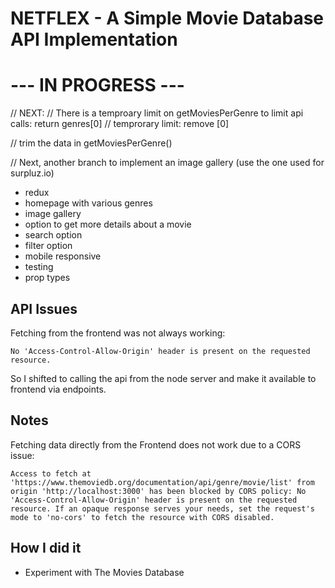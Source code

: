 # NETFLEX - A Simple Movie Database API Implementation

# --- IN PROGRESS ---

// NEXT:
// There is a temproary limit on getMoviesPerGenre to limit api calls:
    return genres[0] // temprorary limit: remove [0]

// trim the data in getMoviesPerGenre()

// Next, another branch to implement an image gallery (use the one used for surpluz.io)

- redux
- homepage with various genres
- image gallery
- option to get more details about a movie
- search option
- filter option
- mobile responsive
- testing
- prop types


## API Issues

Fetching from the frontend was not always working:

```
No 'Access-Control-Allow-Origin' header is present on the requested resource.
```

So I shifted to calling the api from the node server and make it available to frontend via endpoints.



## Notes

Fetching data directly from the Frontend does not work due to a CORS issue:
```
Access to fetch at 'https://www.themoviedb.org/documentation/api/genre/movie/list' from origin 'http://localhost:3000' has been blocked by CORS policy: No 'Access-Control-Allow-Origin' header is present on the requested resource. If an opaque response serves your needs, set the request's mode to 'no-cors' to fetch the resource with CORS disabled.
```

## How I did it

- Experiment with  The Movies Database